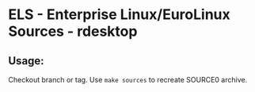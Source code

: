 # ELS - Enterprise Linux/EuroLinux Sources - rdesktop
 
## Usage:
  Checkout branch or tag. Use `make sources` to recreate  SOURCE0 archive.
